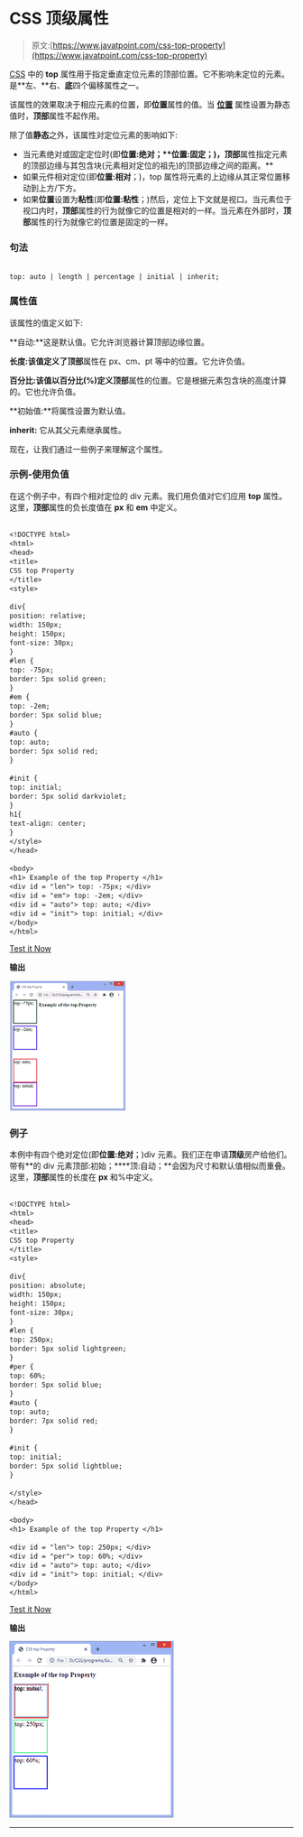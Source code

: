 # CSS 顶级属性

> 原文:[https://www.javatpoint.com/css-top-property](https://www.javatpoint.com/css-top-property)

[CSS](https://www.javatpoint.com/css-tutorial) 中的 **top** 属性用于指定垂直定位元素的顶部位置。它不影响未定位的元素。是**左、**右、**底**四个偏移属性之一。

该属性的效果取决于相应元素的位置，即**位置**属性的值。当 [**位置**](https://www.javatpoint.com/css-position) 属性设置为静态值时，**顶部**属性不起作用。

除了值**静态**之外，该属性对定位元素的影响如下:

*   当元素绝对或固定定位时(即**位置:绝对；****位置:固定**；)，顶部**属性指定元素的顶部边缘与其包含块(元素相对定位的祖先)的顶部边缘之间的距离。**
*   如果元件相对定位(即**位置:相对**；)，top 属性将元素的上边缘从其正常位置移动到上方/下方。
*   如果**位置**设置为**粘性**(即**位置:粘性**；)然后，定位上下文就是视口。当元素位于视口内时，**顶部**属性的行为就像它的位置是相对的一样。当元素在外部时，**顶部**属性的行为就像它的位置是固定的一样。

### 句法

```

top: auto | length | percentage | initial | inherit;

```

### 属性值

该属性的值定义如下:

**自动:**这是默认值。它允许浏览器计算顶部边缘位置。

**长度:**该值定义了**顶部**属性在 px、cm、pt 等中的位置。它允许负值。

**百分比:**该值以百分比(%)定义**顶部**属性的位置。它是根据元素包含块的高度计算的。它也允许负值。

**初始值:**将属性设置为默认值。

**inherit:** 它从其父元素继承属性。

现在，让我们通过一些例子来理解这个属性。

### 示例-使用负值

在这个例子中，有四个相对定位的 div 元素。我们用负值对它们应用 **top** 属性。这里，**顶部**属性的负长度值在 **px** 和 **em** 中定义。

```

<!DOCTYPE html>
<html>
<head>
<title>
CSS top Property
</title>
<style>

div{
position: relative;
width: 150px;
height: 150px;
font-size: 30px;
}
#len {
top: -75px;
border: 5px solid green;
}
#em {
top: -2em;
border: 5px solid blue;
}
#auto {
top: auto;
border: 5px solid red;
}

#init {
top: initial;
border: 5px solid darkviolet;
}
h1{
text-align: center;
}
</style>
</head>

<body>
<h1> Example of the top Property </h1>
<div id = "len"> top: -75px; </div>
<div id = "em"> top: -2em; </div>
<div id = "auto"> top: auto; </div>
<div id = "init"> top: initial; </div>
</body>
</html>

```

[Test it Now](https://www.javatpoint.com/oprweb/test.jsp?filename=css-top-property1)

**输出**

![CSS top property](img/5caa0e9d7aacebb3acd5b35c48cf522d.png)

### 例子

本例中有四个绝对定位(即**位置:绝对**；)div 元素。我们正在申请**顶级**房产给他们。带有**的 div 元素顶部:初始；****顶:自动；**会因为尺寸和默认值相似而重叠。这里，**顶部**属性的长度在 **px** 和%中定义。

```

<!DOCTYPE html>
<html>
<head>
<title>
CSS top Property
</title>
<style>

div{
position: absolute;
width: 150px;
height: 150px;
font-size: 30px;
}
#len {
top: 250px;
border: 5px solid lightgreen;
}
#per {
top: 60%;
border: 5px solid blue;
}
#auto {
top: auto;
border: 7px solid red;
}

#init {
top: initial;
border: 5px solid lightblue;
}

</style>
</head>

<body>
<h1> Example of the top Property </h1>

<div id = "len"> top: 250px; </div>
<div id = "per"> top: 60%; </div>
<div id = "auto"> top: auto; </div>
<div id = "init"> top: initial; </div>
</body>
</html>

```

[Test it Now](https://www.javatpoint.com/oprweb/test.jsp?filename=css-top-property2)

**输出**

![CSS top property](img/801112ab80acf874817fbab945485244.png)

* * *